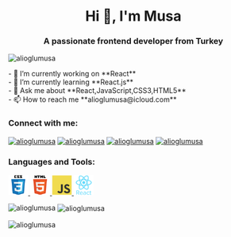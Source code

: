 <h1 align="center">Hi 👋, I'm Musa</h1>
<h3 align="center">A passionate frontend developer from Turkey</h3>

<p align="left"> <img src="https://komarev.com/ghpvc/?username=alioglumusa&label=Profile%20views&color=0e75b6&style=flat" alt="alioglumusa" /> </p>
- 🔭 I’m currently working on **React**<br />
- 🌱 I’m currently learning **React.js**<br />
- 💬 Ask me about **React,JavaScript,CSS3,HTML5**<br />
- 📫 How to reach me **alioglumusa@icloud.com**<br />
<h3 align="left">Connect with me:</h3>
<p align="left">
<a href="https://codepen.io/alioglumusa" target="blank"><img align="center" src="https://raw.githubusercontent.com/rahuldkjain/github-profile-readme-generator/master/src/images/icons/Social/codepen.svg" alt="alioglumusa" height="30" width="40" /></a>
<a href="https://linkedin.com/in/alioglumusa" target="blank"><img align="center" src="https://raw.githubusercontent.com/rahuldkjain/github-profile-readme-generator/master/src/images/icons/Social/linked-in-alt.svg" alt="alioglumusa" height="30" width="40" /></a>
<a href="https://codesandbox.com/alioglumusa" target="blank"><img align="center" src="https://raw.githubusercontent.com/rahuldkjain/github-profile-readme-generator/master/src/images/icons/Social/codesandbox.svg" alt="alioglumusa" height="30" width="40" /></a>
<a href="https://medium.com/alioglumusa" target="blank"><img align="center" src="https://raw.githubusercontent.com/rahuldkjain/github-profile-readme-generator/master/src/images/icons/Social/medium.svg" alt="alioglumusa" height="30" width="40" /></a>
</p>
<h3 align="left">Languages and Tools:</h3>
<p align="left"> <a href="https://www.w3schools.com/css/" target="_blank" rel="noreferrer"> <img src="https://raw.githubusercontent.com/devicons/devicon/master/icons/css3/css3-original-wordmark.svg" alt="css3" width="40" height="40"/> </a> <a href="https://www.w3.org/html/" target="_blank" rel="noreferrer"> <img src="https://raw.githubusercontent.com/devicons/devicon/master/icons/html5/html5-original-wordmark.svg" alt="html5" width="40" height="40"/> </a> <a href="https://developer.mozilla.org/en-US/docs/Web/JavaScript" target="_blank" rel="noreferrer"> <img src="https://raw.githubusercontent.com/devicons/devicon/master/icons/javascript/javascript-original.svg" alt="javascript" width="40" height="40"/> </a> <a href="https://reactjs.org/" target="_blank" rel="noreferrer"> <img src="https://raw.githubusercontent.com/devicons/devicon/master/icons/react/react-original-wordmark.svg" alt="react" width="40" height="40"/> </a> </p>
<p><img align="left" src="https://github-readme-stats.vercel.app/api/top-langs?username=alioglumusa&show_icons=true&locale=en&layout=compact" alt="alioglumusa" /></p>
<p>&nbsp;<img align="center" src="https://github-readme-stats.vercel.app/api?username=alioglumusa&show_icons=true&locale=en" alt="alioglumusa" /></p>
<p><img align="center" src="https://github-readme-streak-stats.herokuapp.com/?user=alioglumusa&" alt="alioglumusa" /></p>
